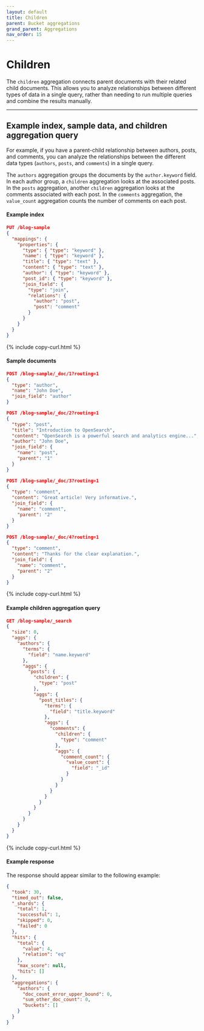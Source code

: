```yaml
---
layout: default
title: Children
parent: Bucket aggregations
grand_parent: Aggregations
nav_order: 15
---
```


# Children

The `children` aggregation connects parent documents with their related child documents. This allows you to analyze relationships between different types of data in a single query, rather than needing to run multiple queries and combine the results manually.

---

## Example index, sample data, and children aggregation query

For example, if you have a parent-child relationship between authors, posts, and comments, you can analyze the relationships between the different data types (`authors`, `posts`, and `comments`) in a single query. 

The `authors` aggregation groups the documents by the `author.keyword` field. In each author group, a `children` aggregation looks at the associated posts. In the `posts` aggregation, another `children` aggregation looks at the comments associated with each post. In the `comments` aggregation, the `value_count` aggregation counts the number of comments on each post.

#### Example index 

```json
PUT /blog-sample
{
  "mappings": {
    "properties": {
      "type": { "type": "keyword" },
      "name": { "type": "keyword" },
      "title": { "type": "text" },
      "content": { "type": "text" },
      "author": { "type": "keyword" },
      "post_id": { "type": "keyword" },
      "join_field": {
        "type": "join",
        "relations": {
          "author": "post",
          "post": "comment"
        }
      }
    }
  }
}
```
{% include copy-curl.html %}

#### Sample documents

```json
POST /blog-sample/_doc/1?routing=1
{
  "type": "author",
  "name": "John Doe",
  "join_field": "author"
}

POST /blog-sample/_doc/2?routing=1
{
  "type": "post",
  "title": "Introduction to OpenSearch",
  "content": "OpenSearch is a powerful search and analytics engine...",
  "author": "John Doe",
  "join_field": {
    "name": "post",
    "parent": "1"
  }
}

POST /blog-sample/_doc/3?routing=1
{
  "type": "comment",
  "content": "Great article! Very informative.",
  "join_field": {
    "name": "comment",
    "parent": "2"
  }
}

POST /blog-sample/_doc/4?routing=1
{
  "type": "comment",
  "content": "Thanks for the clear explanation.",
  "join_field": {
    "name": "comment",
    "parent": "2"
  }
}
```
{% include copy-curl.html %}

#### Example children aggregation query

```json
GET /blog-sample/_search
{
  "size": 0,
  "aggs": {
    "authors": {
      "terms": {
        "field": "name.keyword"
      },
      "aggs": {
        "posts": {
          "children": {
            "type": "post"
          },
          "aggs": {
            "post_titles": {
              "terms": {
                "field": "title.keyword"
              },
              "aggs": {
                "comments": {
                  "children": {
                    "type": "comment"
                  },
                  "aggs": {
                    "comment_count": {
                      "value_count": {
                        "field": "_id"
                      }
                    }
                  }
                }
              }
            }
          }
        }
      }
    }
  }
}
```
{% include copy-curl.html %}

#### Example response

The response should appear similar to the following example:

```json
{
  "took": 30,
  "timed_out": false,
  "_shards": {
    "total": 1,
    "successful": 1,
    "skipped": 0,
    "failed": 0
  },
  "hits": {
    "total": {
      "value": 4,
      "relation": "eq"
    },
    "max_score": null,
    "hits": []
  },
  "aggregations": {
    "authors": {
      "doc_count_error_upper_bound": 0,
      "sum_other_doc_count": 0,
      "buckets": []
    }
  }
}
```
